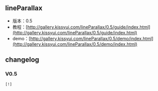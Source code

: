 ## lineParallax

* 版本：0.5
* 教程：[http://gallery.kissyui.com/lineParallax/0.5/guide/index.html](http://gallery.kissyui.com/lineParallax/0.5/guide/index.html)
* demo：[http://gallery.kissyui.com/lineParallax/0.5/demo/index.html](http://gallery.kissyui.com/lineParallax/0.5/demo/index.html)

## changelog

### V0.5

    [!]


